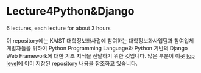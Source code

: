 # Lecture4Python&Django
6 lectures, each lecture for about 3 hours 

이 repository에는 KAIST 대학정보화사럽에 참여하는 대학정보화사업팀과 참여업체 개발자들을 위하여 Python Programming Language와 Python 기반의 Django Web Framework에 대한 기초 지식을 전달하기 위한 것입니다.
많은 부분이 이곳 [top level](https://github.com/YoonJoon/)에 이미 저장된 repository 내용을 참조하고 있습니다.

